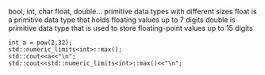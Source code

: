 bool, int, char float, double... primitive data types with different sizes
float is a primitive data type that holds floating values up to 7 digits
double is primitive data type that is used to store floating-point values up to 15 digits

```
int a = pow(2,32);
std::numeric_limits<int>::max();
std::cout<<a<<"\n";
std::cout<<std::numeric_limits<int>::max()<<"\n";
```
